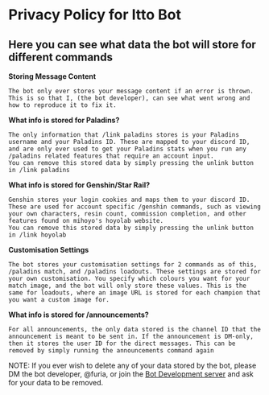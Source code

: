 # Privacy Policy for Itto Bot

## Here you can see what data the bot will store for different commands

**Storing Message Content**
```
The bot only ever stores your message content if an error is thrown. This is so that I, (the bot developer), can see what went wrong and how to reproduce it to fix it.
```

**What info is stored for Paladins?**
```
The only information that /link paladins stores is your Paladins username and your Paladins ID. These are mapped to your discord ID, and are only ever used to get your Paladins stats when you run any /paladins related features that require an account input.
You can remove this stored data by simply pressing the unlink button in /link paladins
```

**What info is stored for Genshin/Star Rail?**
```
Genshin stores your login cookies and maps them to your discord ID. These are used for account specific /genshin commands, such as viewing your own characters, resin count, commission completion, and other features found on mihoyo's hoyolab website.
You can remove this stored data by simply pressing the unlink button in /link hoyolab
```

**Customisation Settings**
```
The bot stores your customisation settings for 2 commands as of this, /paladins match, and /paladins loadouts. These settings are stored for your own customisation. You specify which colours you want for your match image, and the bot will only store these values. This is the same for loadouts, where an image URL is stored for each champion that you want a custom image for.
```

**What info is stored for /announcements?**
```
For all announcements, the only data stored is the channel ID that the announcement is meant to be sent in. If the announcement is DM-only, then it stores the user ID for the direct messages. This can be removed by simply running the announcements command again
```

NOTE:
If you ever wish to delete any of your data stored by the bot, please DM the bot developer, @furia, or join the [Bot Development server](https://discord.gg/hme7QP5uGd "Bot Development server") and ask for your data to be removed.